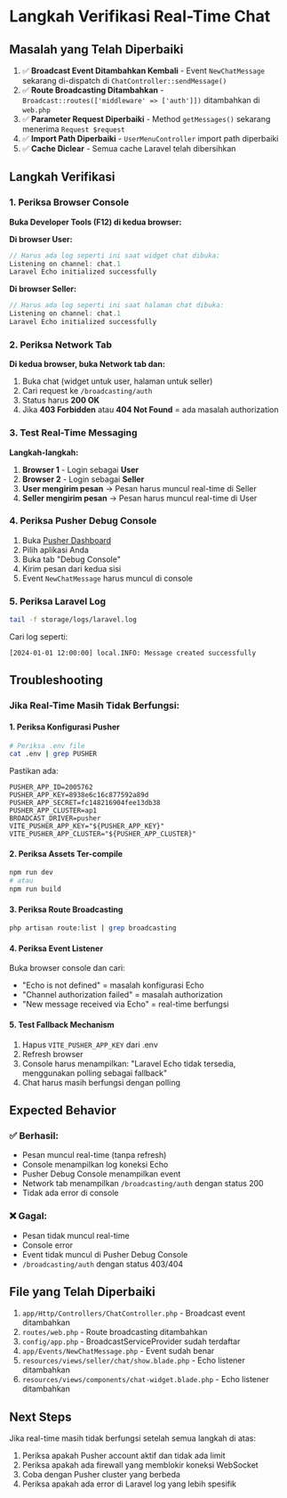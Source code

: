 # Langkah Verifikasi Real-Time Chat

## Masalah yang Telah Diperbaiki

1. ✅ **Broadcast Event Ditambahkan Kembali** - Event `NewChatMessage` sekarang di-dispatch di `ChatController::sendMessage()`
2. ✅ **Route Broadcasting Ditambahkan** - `Broadcast::routes(['middleware' => ['auth']])` ditambahkan di `web.php`
3. ✅ **Parameter Request Diperbaiki** - Method `getMessages()` sekarang menerima `Request $request`
4. ✅ **Import Path Diperbaiki** - `UserMenuController` import path diperbaiki
5. ✅ **Cache Diclear** - Semua cache Laravel telah dibersihkan

## Langkah Verifikasi

### 1. Periksa Browser Console

**Buka Developer Tools (F12) di kedua browser:**

**Di browser User:**
```javascript
// Harus ada log seperti ini saat widget chat dibuka:
Listening on channel: chat.1
Laravel Echo initialized successfully
```

**Di browser Seller:**
```javascript
// Harus ada log seperti ini saat halaman chat dibuka:
Listening on channel: chat.1
Laravel Echo initialized successfully
```

### 2. Periksa Network Tab

**Di kedua browser, buka Network tab dan:**
1. Buka chat (widget untuk user, halaman untuk seller)
2. Cari request ke `/broadcasting/auth`
3. Status harus **200 OK**
4. Jika **403 Forbidden** atau **404 Not Found** = ada masalah authorization

### 3. Test Real-Time Messaging

**Langkah-langkah:**
1. **Browser 1** - Login sebagai **User**
2. **Browser 2** - Login sebagai **Seller**
3. **User mengirim pesan** → Pesan harus muncul real-time di Seller
4. **Seller mengirim pesan** → Pesan harus muncul real-time di User

### 4. Periksa Pusher Debug Console

1. Buka [Pusher Dashboard](https://dashboard.pusher.com/)
2. Pilih aplikasi Anda
3. Buka tab "Debug Console"
4. Kirim pesan dari kedua sisi
5. Event `NewChatMessage` harus muncul di console

### 5. Periksa Laravel Log

```bash
tail -f storage/logs/laravel.log
```

Cari log seperti:
```
[2024-01-01 12:00:00] local.INFO: Message created successfully
```

## Troubleshooting

### Jika Real-Time Masih Tidak Berfungsi:

#### 1. Periksa Konfigurasi Pusher
```bash
# Periksa .env file
cat .env | grep PUSHER
```

Pastikan ada:
```env
PUSHER_APP_ID=2005762
PUSHER_APP_KEY=8938e6c16c877592a89d
PUSHER_APP_SECRET=fc148216904fee13db38
PUSHER_APP_CLUSTER=ap1
BROADCAST_DRIVER=pusher
VITE_PUSHER_APP_KEY="${PUSHER_APP_KEY}"
VITE_PUSHER_APP_CLUSTER="${PUSHER_APP_CLUSTER}"
```

#### 2. Periksa Assets Ter-compile
```bash
npm run dev
# atau
npm run build
```

#### 3. Periksa Route Broadcasting
```bash
php artisan route:list | grep broadcasting
```

#### 4. Periksa Event Listener
Buka browser console dan cari:
- "Echo is not defined" = masalah konfigurasi Echo
- "Channel authorization failed" = masalah authorization
- "New message received via Echo" = real-time berfungsi

#### 5. Test Fallback Mechanism
1. Hapus `VITE_PUSHER_APP_KEY` dari .env
2. Refresh browser
3. Console harus menampilkan: "Laravel Echo tidak tersedia, menggunakan polling sebagai fallback"
4. Chat harus masih berfungsi dengan polling

## Expected Behavior

### ✅ Berhasil:
- Pesan muncul real-time (tanpa refresh)
- Console menampilkan log koneksi Echo
- Pusher Debug Console menampilkan event
- Network tab menampilkan `/broadcasting/auth` dengan status 200
- Tidak ada error di console

### ❌ Gagal:
- Pesan tidak muncul real-time
- Console error
- Event tidak muncul di Pusher Debug Console
- `/broadcasting/auth` dengan status 403/404

## File yang Telah Diperbaiki

1. `app/Http/Controllers/ChatController.php` - Broadcast event ditambahkan
2. `routes/web.php` - Route broadcasting ditambahkan
3. `config/app.php` - BroadcastServiceProvider sudah terdaftar
4. `app/Events/NewChatMessage.php` - Event sudah benar
5. `resources/views/seller/chat/show.blade.php` - Echo listener ditambahkan
6. `resources/views/components/chat-widget.blade.php` - Echo listener ditambahkan

## Next Steps

Jika real-time masih tidak berfungsi setelah semua langkah di atas:

1. Periksa apakah Pusher account aktif dan tidak ada limit
2. Periksa apakah ada firewall yang memblokir koneksi WebSocket
3. Coba dengan Pusher cluster yang berbeda
4. Periksa apakah ada error di Laravel log yang lebih spesifik 
